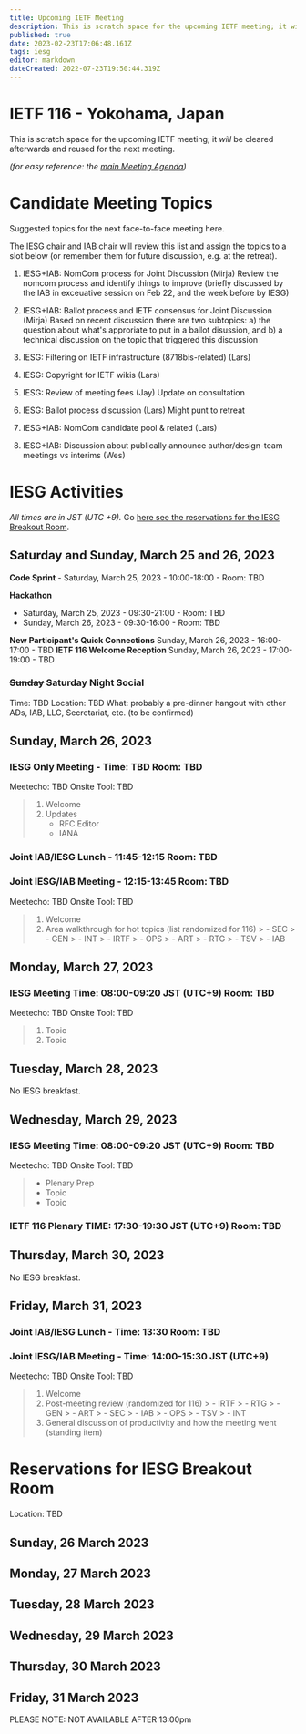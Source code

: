 ```yaml
---
title: Upcoming IETF Meeting
description: This is scratch space for the upcoming IETF meeting; it will be cleared afterwards and reused for the next meeting. 
published: true
date: 2023-02-23T17:06:48.161Z
tags: iesg
editor: markdown
dateCreated: 2022-07-23T19:50:44.319Z
---
```


# IETF 116 - Yokohama, Japan
This is scratch space for the upcoming IETF meeting; it *will* be cleared afterwards and reused for the next meeting. 

*(for easy reference: the [main Meeting Agenda](https://datatracker.ietf.org/meeting/116/agenda))*

# Candidate Meeting Topics
Suggested topics for the next face-to-face meeting here.

The IESG chair and IAB chair will review this list and assign the topics to a slot below (or remember them for future discussion, e.g. at the retreat).

1. IESG+IAB: NomCom process for Joint Discussion (Mirja)
Review the nomcom process and identify things to improve (briefly discussed by the IAB in exceuative session on Feb 22, and the week before by IESG)

1. IESG+IAB: Ballot process and IETF consensus for Joint Discussion (Mirja)
Based on recent discussion there are two subtopics: a) the question about what's approriate to put in a ballot disussion, and b) a technical discussion on the topic that triggered this discussion

1. IESG: Filtering on IETF infrastructure (8718bis-related) (Lars) 

1. IESG: Copyright for IETF wikis (Lars)

1. IESG: Review of meeting fees (Jay)
  Update on consultation

1. IESG: Ballot process discussion (Lars)
  Might punt to retreat

1. IESG+IAB: NomCom candidate pool & related (Lars)

1. IESG+IAB: Discussion about publically announce author/design-team meetings vs interims  (Wes)

# IESG Activities
*All times are in JST (UTC +9).* Go [here see the reservations for the IESG Breakout Room](#IESGBreakoutRoom).

## Saturday and Sunday, March 25 and 26, 2023

**Code Sprint** - Saturday, March 25, 2023 - 10:00-18:00 - Room: TBD

**Hackathon**
  - Saturday, March 25, 2023 - 09:30-21:00 - Room: TBD
  - Sunday, March 26, 2023 - 09:30-16:00 - Room: TBD

**New Participant's Quick Connections** Sunday, March 26, 2023 - 16:00-17:00 - TBD
**IETF 116 Welcome Reception** Sunday, March 26, 2023 - 17:00-19:00 - TBD

### ~~Sunday~~ Saturday Night Social

Time: TBD
Location: TBD
What: probably a pre-dinner hangout with other ADs, IAB, LLC, Secretariat, etc. (to be confirmed)

## Sunday, March 26, 2023

### IESG Only Meeting - Time: TBD Room: TBD

Meetecho: TBD
Onsite Tool: TBD

> 1. Welcome
> 1. Updates
>    - RFC Editor
>    - IANA

### Joint IAB/IESG Lunch - 11:45-12:15 Room: TBD

### Joint IESG/IAB Meeting - 12:15-13:45 Room: TBD
Meetecho: TBD
Onsite Tool: TBD


> 1. Welcome
> 1. Area walkthrough for hot topics (list randomized for 116)
    > - SEC
    > - GEN
    > - INT
    > - IRTF
    > - OPS
    > - ART
    > - RTG
    > - TSV
    > - IAB


## Monday, March 27, 2023 


### IESG Meeting Time: 08:00-09:20 JST (UTC+9) Room: TBD

Meetecho: TBD
Onsite Tool: TBD

> 1. Topic
> 2. Topic

## Tuesday, March 28, 2023

No IESG breakfast. 
  
## Wednesday, March 29, 2023


### IESG Meeting Time: 08:00-09:20 JST (UTC+9) Room: TBD


Meetecho: TBD
Onsite Tool: TBD

> * Plenary Prep
> * Topic
> * Topic


### IETF 116 Plenary TIME: 17:30-19:30 JST (UTC+9) Room: TBD

## Thursday, March 30, 2023

No IESG breakfast. 

## Friday, March 31, 2023 
### Joint IAB/IESG Lunch - Time: 13:30 Room: TBD
### Joint IESG/IAB Meeting - Time: 14:00-15:30 JST (UTC+9)

Meetecho: TBD
Onsite Tool: TBD

>  1. Welcome
>  1. Post-meeting review (randomized for 116)
    > - IRTF
    > - RTG
    > - GEN
    > - ART
    > - SEC
    > - IAB
    > - OPS
    > - TSV
    > - INT
>  1.  General discussion of productivity and how the meeting went	 (standing item)


# <a id="IESGBreakoutRoom"></a>Reservations for IESG Breakout Room

Location: TBD 


## Sunday, 26 March 2023


## Monday, 27 March 2023


## Tuesday, 28 March 2023


## Wednesday, 29 March 2023


## Thursday, 30 March 2023


## Friday, 31 March 2023

   PLEASE NOTE: NOT AVAILABLE AFTER 13:00pm 
